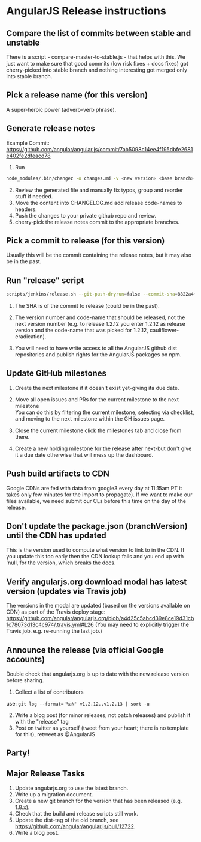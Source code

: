 # AngularJS Release instructions


## Compare the list of commits between stable and unstable

There is a script - compare-master-to-stable.js - that helps with this.
We just want to make sure that good commits (low risk fixes + docs fixes) got cherry-picked into stable branch and nothing interesting got merged only into stable branch.


## Pick a release name (for this version)

A super-heroic power (adverb-verb phrase).


## Generate release notes

Example Commit: https://github.com/angular/angular.js/commit/7ab5098c14ee4f195dbfe2681e402fe2dfeacd78

1) Run

```bash
node_modules/.bin/changez -o changes.md -v <new version> <base branch>
```

2) Review the generated file and manually fix typos, group and reorder stuff if needed.
3) Move the content into CHANGELOG.md add release code-names to headers.
4) Push the changes to your private github repo and review.
5) cherry-pick the release notes commit to the appropriate branches.


## Pick a commit to release (for this version)

Usually this will be the commit containing the release notes, but it may also be in the past.


## Run "release" script

  ```bash
  scripts/jenkins/release.sh --git-push-dryrun=false --commit-sha=8822a4f --version-number=1.7.6 --version-name=gravity-manipulation
  ```

  1) The SHA is of the commit to release (could be in the past).

  2) The version number and code-name that should be released, not the next version number (e.g. to release 1.2.12 you enter 1.2.12 as release version and the code-name that was picked for 1.2.12, cauliflower-eradication).

  3) You will need to have write access to all the AngularJS github dist repositories and publish rights for the AngularJS packages on npm.


## Update GitHub milestones

1) Create the next milestone if it doesn't exist yet-giving ita due date.
2) Move all open issues and PRs for the current milestone to the next milestone<br>
  You can do this by filtering the current milestone, selecting via checklist, and moving to the next milestone within the GH issues page.

3) Close the current milestone click the milestones tab and close from there.
4) Create a new holding milestone for the release after next-but don't give it a due date otherwise that will mess up the dashboard.


## Push build artifacts to CDN

Google CDNs are fed with data from google3 every day at 11:15am PT it takes only few minutes for the import to propagate).
If we want to make our files available, we need submit our CLs before this time on the day of the release.


## Don't update the package.json (branchVersion) until the CDN has updated

This is the version used to compute what version to link to in the CDN. If you update this too early then the CDN lookup fails and you end up with 'null, for the version, which breaks the docs.


## Verify angularjs.org download modal has latest version (updates via Travis job)

The versions in the modal are updated (based on the versions available on CDN) as part of the Travis deploy stage: https://github.com/angular/angularjs.org/blob/a4d25c5abcd39e8ce19d31cb1c78073d13c4c974/.travis.yml#L26
(You may need to explicitly trigger the Travis job. e.g. re-running the last job.)


## Announce the release (via official Google accounts)

Double check that angularjs.org is up to date with the new release version before sharing.

1) Collect a list of contributors

use: `git log --format='%aN' v1.2.12..v1.2.13 | sort -u`

2) Write a blog post (for minor releases, not patch releases) and publish it with the "release" tag
3) Post on twitter as yourself (tweet from your heart; there is no template for this), retweet as @AngularJS


## Party!


## Major Release Tasks

1) Update angularjs.org to use the latest branch.
2) Write up a migration document.
3) Create a new git branch for the version that has been released (e.g. 1.8.x).
4) Check that the build and release scripts still work.
5) Update the dist-tag of the old branch, see https://github.com/angular/angular.js/pull/12722.
6) Write a blog post.
